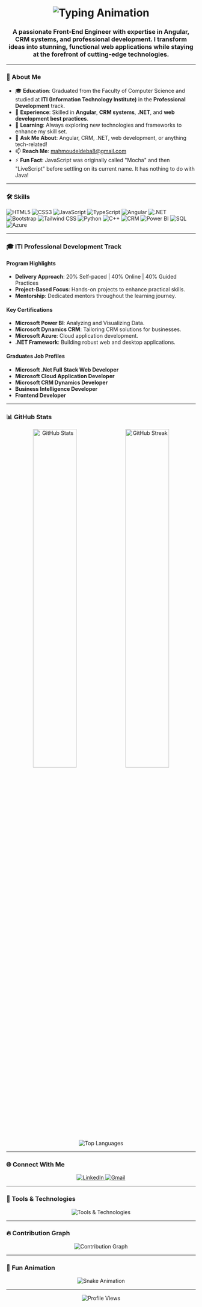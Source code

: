 <h1 align="center">
  <img src="https://readme-typing-svg.demolab.com?font=Fira+Code&weight=600&size=30&duration=3000&pause=1000&color=00C2FF&center=true&vCenter=true&width=500&lines=Hi+👋,+I'm+Mahmoud+Ahmed;Front-End+Engineer+🧑‍💻;Angular+Specialist+🅰️;ITI+Professional+Development+Alumni+🎓;CRM+Enthusiast+📊" alt="Typing Animation" />
</h1>

<h3 align="center">
  A passionate Front-End Engineer with expertise in Angular, CRM systems, and professional development. I transform ideas into stunning, functional web applications while staying at the forefront of cutting-edge technologies.
</h3>

---

### 🚀 About Me

- 🎓 **Education**: Graduated from the Faculty of Computer Science and studied at **ITI (Information Technology Institute)** in the **Professional Development** track.
- 💼 **Experience**: Skilled in **Angular**, **CRM systems**, **.NET**, and **web development best practices**.
- 🌱 **Learning**: Always exploring new technologies and frameworks to enhance my skill set.
- 💬 **Ask Me About**: Angular, CRM, .NET, web development, or anything tech-related!
- 📫 **Reach Me**: [mahmoudeldeba8@gmail.com](mailto:mahmoudeldeba8@gmail.com)
- ⚡ **Fun Fact**: JavaScript was originally called "Mocha" and then "LiveScript" before settling on its current name. It has nothing to do with Java!

---

### 🛠️ Skills

<p align="left">
  <img src="https://img.shields.io/badge/HTML5-E34F26?style=for-the-badge&logo=html5&logoColor=white" alt="HTML5" />
  <img src="https://img.shields.io/badge/CSS3-1572B6?style=for-the-badge&logo=css3&logoColor=white" alt="CSS3" />
  <img src="https://img.shields.io/badge/JavaScript-F7DF1E?style=for-the-badge&logo=javascript&logoColor=black" alt="JavaScript" />
  <img src="https://img.shields.io/badge/TypeScript-3178C6?style=for-the-badge&logo=typescript&logoColor=white" alt="TypeScript" />
  <img src="https://img.shields.io/badge/Angular-DD0031?style=for-the-badge&logo=angular&logoColor=white" alt="Angular" />
  <img src="https://img.shields.io/badge/.NET-512BD4?style=for-the-badge&logo=dotnet&logoColor=white" alt=".NET" />
  <img src="https://img.shields.io/badge/Bootstrap-7952B3?style=for-the-badge&logo=bootstrap&logoColor=white" alt="Bootstrap" />
  <img src="https://img.shields.io/badge/Tailwind_CSS-38B2AC?style=for-the-badge&logo=tailwind-css&logoColor=white" alt="Tailwind CSS" />
  <img src="https://img.shields.io/badge/Python-3776AB?style=for-the-badge&logo=python&logoColor=white" alt="Python" />
  <img src="https://img.shields.io/badge/C++-00599C?style=for-the-badge&logo=c%2B%2B&logoColor=white" alt="C++" />
  <img src="https://img.shields.io/badge/CRM-FF6F61?style=for-the-badge&logo=salesforce&logoColor=white" alt="CRM" />
  <img src="https://img.shields.io/badge/Power_BI-F2C811?style=for-the-badge&logo=powerbi&logoColor=black" alt="Power BI" />
  <img src="https://img.shields.io/badge/SQL-4479A1?style=for-the-badge&logo=mysql&logoColor=white" alt="SQL" />
  <img src="https://img.shields.io/badge/Microsoft_Azure-0089D6?style=for-the-badge&logo=microsoft-azure&logoColor=white" alt="Azure" />
</p>

---

### 🎓 ITI Professional Development Track

#### Program Highlights
- **Delivery Approach**: 20% Self-paced | 40% Online | 40% Guided Practices
- **Project-Based Focus**: Hands-on projects to enhance practical skills.
- **Mentorship**: Dedicated mentors throughout the learning journey.

#### Key Certifications
- **Microsoft Power BI**: Analyzing and Visualizing Data.
- **Microsoft Dynamics CRM**: Tailoring CRM solutions for businesses.
- **Microsoft Azure**: Cloud application development.
- **.NET Framework**: Building robust web and desktop applications.

#### Graduates Job Profiles
- **Microsoft .Net Full Stack Web Developer**
- **Microsoft Cloud Application Developer**
- **Microsoft CRM Dynamics Developer**
- **Business Intelligence Developer**
- **Frontend Developer**

---

### 📊 GitHub Stats

<p align="center">
  <img src="https://github-readme-stats.vercel.app/api?username=mahmoudeldeba34&show_icons=true&theme=radical" alt="GitHub Stats" width="48%" />
  <img src="https://github-readme-streak-stats.herokuapp.com/?user=mahmoudeldeba34&theme=radical" alt="GitHub Streak" width="48%" />
</p>

<p align="center">
  <img src="https://github-readme-stats.vercel.app/api/top-langs/?username=mahmoudeldeba34&layout=compact&theme=radical" alt="Top Languages" />
</p>

---

### 🌐 Connect With Me

<p align="center">
  <a href="https://linkedin.com/in/mahmoud-ahmed-986276196" target="_blank">
    <img src="https://img.shields.io/badge/LinkedIn-0077B5?style=for-the-badge&logo=linkedin&logoColor=white" alt="LinkedIn" />
  </a>
  <a href="mailto:mahmoudeldeba8@gmail.com" target="_blank">
    <img src="https://img.shields.io/badge/Gmail-D14836?style=for-the-badge&logo=gmail&logoColor=white" alt="Gmail" />
  </a>
</p>

---

### 🎨 Tools & Technologies

<p align="center">
  <img src="https://skillicons.dev/icons?i=html,css,js,ts,angular,dotnet,bootstrap,tailwind,git,figma,linux,py,cpp,azure,powerbi,sql" alt="Tools & Technologies" />
</p>

---

### 🔥 Contribution Graph

<p align="center">
  <img src="https://github-readme-activity-graph.vercel.app/graph?username=mahmoudeldeba34&theme=react-dark&bg_color=1a1a1a&hide_border=true&area=true" alt="Contribution Graph" />
</p>

---

### 🎉 Fun Animation

<p align="center">
  <img src="https://raw.githubusercontent.com/mahmoudeldeba34/mahmoudeldeba34/output/github-contribution-grid-snake.svg" alt="Snake Animation" />
</p>

---

<p align="center">
  <img src="https://komarev.com/ghpvc/?username=mahmoudeldeba34&label=Profile%20Views&color=0e75b6&style=flat" alt="Profile Views" />
</p>
